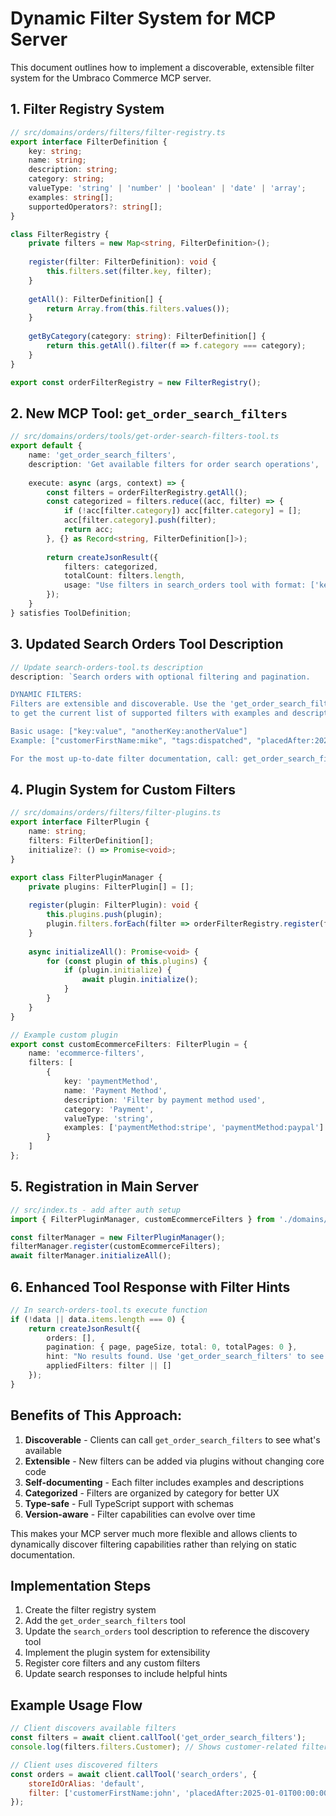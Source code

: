 # Dynamic Filter System for MCP Server

This document outlines how to implement a discoverable, extensible filter system for the Umbraco Commerce MCP server.

## 1. Filter Registry System

```typescript
// src/domains/orders/filters/filter-registry.ts
export interface FilterDefinition {
    key: string;
    name: string;
    description: string;
    category: string;
    valueType: 'string' | 'number' | 'boolean' | 'date' | 'array';
    examples: string[];
    supportedOperators?: string[];
}

class FilterRegistry {
    private filters = new Map<string, FilterDefinition>();
    
    register(filter: FilterDefinition): void {
        this.filters.set(filter.key, filter);
    }
    
    getAll(): FilterDefinition[] {
        return Array.from(this.filters.values());
    }
    
    getByCategory(category: string): FilterDefinition[] {
        return this.getAll().filter(f => f.category === category);
    }
}

export const orderFilterRegistry = new FilterRegistry();
```

## 2. New MCP Tool: `get_order_search_filters`

```typescript
// src/domains/orders/tools/get-order-search-filters-tool.ts
export default {
    name: 'get_order_search_filters',
    description: 'Get available filters for order search operations',
    
    execute: async (args, context) => {
        const filters = orderFilterRegistry.getAll();
        const categorized = filters.reduce((acc, filter) => {
            if (!acc[filter.category]) acc[filter.category] = [];
            acc[filter.category].push(filter);
            return acc;
        }, {} as Record<string, FilterDefinition[]>);
        
        return createJsonResult({
            filters: categorized,
            totalCount: filters.length,
            usage: "Use filters in search_orders tool with format: ['key:value']"
        });
    }
} satisfies ToolDefinition;
```

## 3. Updated Search Orders Tool Description

```typescript
// Update search-orders-tool.ts description
description: `Search orders with optional filtering and pagination.

DYNAMIC FILTERS:
Filters are extensible and discoverable. Use the 'get_order_search_filters' tool 
to get the current list of supported filters with examples and descriptions.

Basic usage: ["key:value", "anotherKey:anotherValue"]
Example: ["customerFirstName:mike", "tags:dispatched", "placedAfter:2025-01-01T10:00:00Z"]

For the most up-to-date filter documentation, call: get_order_search_filters`
```

## 4. Plugin System for Custom Filters

```typescript
// src/domains/orders/filters/filter-plugins.ts
export interface FilterPlugin {
    name: string;
    filters: FilterDefinition[];
    initialize?: () => Promise<void>;
}

export class FilterPluginManager {
    private plugins: FilterPlugin[] = [];
    
    register(plugin: FilterPlugin): void {
        this.plugins.push(plugin);
        plugin.filters.forEach(filter => orderFilterRegistry.register(filter));
    }
    
    async initializeAll(): Promise<void> {
        for (const plugin of this.plugins) {
            if (plugin.initialize) {
                await plugin.initialize();
            }
        }
    }
}

// Example custom plugin
export const customEcommerceFilters: FilterPlugin = {
    name: 'ecommerce-filters',
    filters: [
        {
            key: 'paymentMethod',
            name: 'Payment Method',
            description: 'Filter by payment method used',
            category: 'Payment',
            valueType: 'string',
            examples: ['paymentMethod:stripe', 'paymentMethod:paypal']
        }
    ]
};
```

## 5. Registration in Main Server

```typescript
// src/index.ts - add after auth setup
import { FilterPluginManager, customEcommerceFilters } from './domains/orders/filters/filter-plugins.js';

const filterManager = new FilterPluginManager();
filterManager.register(customEcommerceFilters);
await filterManager.initializeAll();
```

## 6. Enhanced Tool Response with Filter Hints

```typescript
// In search-orders-tool.ts execute function
if (!data || data.items.length === 0) {
    return createJsonResult({ 
        orders: [], 
        pagination: { page, pageSize, total: 0, totalPages: 0 },
        hint: "No results found. Use 'get_order_search_filters' to see available filters.",
        appliedFilters: filter || []
    });
}
```

## Benefits of This Approach:

1. **Discoverable** - Clients can call `get_order_search_filters` to see what's available
2. **Extensible** - New filters can be added via plugins without changing core code
3. **Self-documenting** - Each filter includes examples and descriptions
4. **Categorized** - Filters are organized by category for better UX
5. **Type-safe** - Full TypeScript support with schemas
6. **Version-aware** - Filter capabilities can evolve over time

This makes your MCP server much more flexible and allows clients to dynamically discover filtering capabilities rather than relying on static documentation.

## Implementation Steps

1. Create the filter registry system
2. Add the `get_order_search_filters` tool
3. Update the `search_orders` tool description to reference the discovery tool
4. Implement the plugin system for extensibility
5. Register core filters and any custom filters
6. Update search responses to include helpful hints

## Example Usage Flow

```javascript
// Client discovers available filters
const filters = await client.callTool('get_order_search_filters');
console.log(filters.filters.Customer); // Shows customer-related filters

// Client uses discovered filters
const orders = await client.callTool('search_orders', {
    storeIdOrAlias: 'default',
    filter: ['customerFirstName:john', 'placedAfter:2025-01-01T00:00:00Z']
});
```